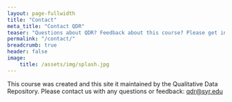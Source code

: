 ```yaml
---
layout: page-fullwidth
title: "Contact"
meta_title: "Contact QDR"
teaser: "Questions about QDR? Feedback about this course? Please get in touch!"
permalink: "/contact/"
breadcrumb: true
header: false
image:
    title: /assets/img/splash.jpg
---
```

This course was created and this site it maintained by the Qualitative Data Repository. Please contact us with any questions or feedback: [qdr@syr.edu](mailto:qdr@syr.edu)
